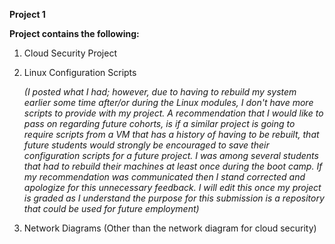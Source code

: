 **Project 1**

**Project contains the following:**
1) Cloud Security Project


2) Linux Configuration Scripts 

    *(I posted what I had; however, due to having to rebuild my system earlier some time after/or during the Linux modules, I don't have more scripts to provide      with my project. A recommendation that I would like to pass on regarding future cohorts, is if a similar project is going to require scripts from a VM that      has a history of having to be rebuilt, that future students would strongly  be encouraged to save their configuration scripts for a future project. I was        among several students that had to rebuild their machines at least once during the boot camp. If my recommendation was communicated then I stand corrected      and apologize for this unnecessary feedback. I will edit this once my project is graded as I understand the purpose for this submission is a repository          that could be used for future employment)*
    
 3) Network Diagrams (Other than the network diagram for cloud security)
